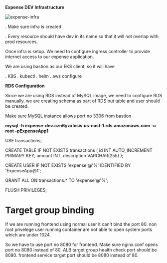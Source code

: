 **Expense DEV Infrastructure**

![expense-infra](https://github.com/user-attachments/assets/451b4dcc-5031-4a37-a944-8776867fa619)

. Make sure infra is created

. Every resource should have dev in its name so   that it will not overlap with prod resources.

Once infra is setup. We need to configure ingress controller to provide internet access to our expense application.

We are using bastion as our EKS client, so it will have

   .  K9S
   .  kubectl
   .  helm
   .  aws configure

**RDS Configuration**

Since we are using RDS instead of MySQL image, we need to configure RDS manually, we are creating schema as part of RDS but table and user should be created.

Make sure MySQL instance allows port no 3306 from bastion

**mysql -h expense-dev.czn6yzxlcsiv.us-east-1.rds.amazonaws.com -u root -pExpenseApp1**

USE transactions;

CREATE TABLE IF NOT EXISTS transactions (
    id INT AUTO_INCREMENT PRIMARY KEY,
    amount INT,
    description VARCHAR(255)
);

CREATE USER IF NOT EXISTS 'expense'@'%' IDENTIFIED BY 'ExpenseApp@1';

GRANT ALL ON transactions.* TO 'expense'@'%';

FLUSH PRIVILEGES;

 # Target group binding

 If we are running frontend using normal user it can't bind the port 80. non root privelege user running container are not able to open system ports which are under 1024.
 
So we have to use port no 8080 for frontend. Make sure
    nginx.conf opens port no 8080 instead of 80.
    ALB target group health check port should be 8080.
    frontend service target port should be 8080 instead of 80.